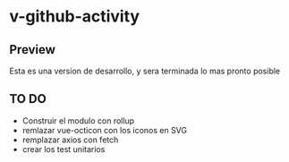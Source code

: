 # v-github-activity

## Preview
Esta es una version de desarrollo, y sera terminada lo mas pronto posible

## TO DO
- Construir el modulo con rollup
- remlazar vue-octicon con los iconos en SVG
- remplazar axios con fetch
- crear los test unitarios
